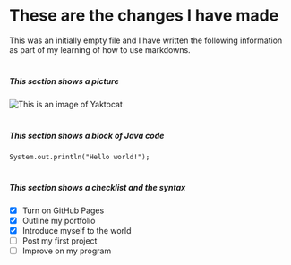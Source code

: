 # <h1> These are the changes I have made 
This was an initially empty file and I have written the following information as part of my learning of how to use markdowns.

# <h5> This section shows a picture 
![ This is an image of Yaktocat ](https://octodex.github.com/images/yaktocat.png)

# <h5> This section shows a block of Java code
```
System.out.println("Hello world!");
```
# <h5> This section shows a checklist and the syntax
- [x] Turn on GitHub Pages
- [x] Outline my portfolio
- [x] Introduce myself to the world
- [ ] Post my first project
- [ ] Improve on my program 
